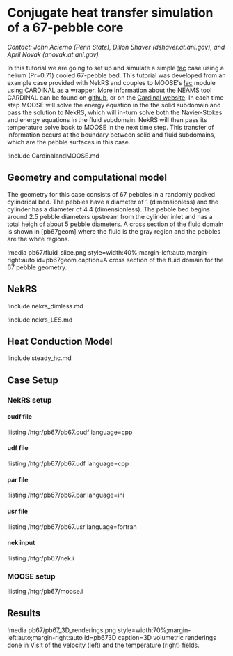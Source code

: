 # Conjugate heat transfer simulation of a 67-pebble core

*Contact: John Acierno (Penn State), Dillon Shaver (dshaver.at.anl.gov), and April Novak (anovak.at.anl.gov)* 

In this tutorial we are going to set up and simulate a simple [!ac](CHT) case using a helium (Pr=0.71) cooled 67-pebble bed.
This tutorial was developed from an example case provided with NekRS and couples to MOOSE's [!ac](CHT) module using CARDINAL as a wrapper. 
More information about the NEAMS tool CARDINAL can be found on [github](https://github.com/neams-th-coe/cardinal), or on the [Cardinal website](https://cardinal.cels.anl.gov/).
In each time step MOOSE will solve the energy equation in the the solid subdomain and pass the solution to NekRS, which will in-turn solve both the Navier-Stokes and energy equations in the fluid subdomain.
NekRS will then pass its temperature solve back to MOOSE in the next time step. 
This transfer of information occurs at the boundary between solid and fluid subdomains, which are the pebble surfaces in this case.

!include CardinalandMOOSE.md

## Geometry and computational model

The geometry for this case consists of 67 pebbles in a randomly packed cylindrical bed.
The pebbles have a diameter of 1 (dimensionless) and the cylinder has a diameter of 4.4 (dimensionless).
The pebble bed begins around 2.5 pebble diameters upstream from the cylinder inlet and has a total heigh of about 5 pebble diameters.
A cross section of the fluid domain is shown in [pb67geom] where the fluid is the gray region and the pebbles are the white regions.

!media pb67/fluid_slice.png
       style=width:40%;margin-left:auto;margin-right:auto
       id=pb67geom
       caption=A cross section of the fluid domain for the 67 pebble geometry.

## NekRS

!include nekrs_dimless.md

!include nekrs_LES.md

## Heat Conduction Model

!include steady_hc.md

## Case Setup

### NekRS setup

#### oudf file

!listing /htgr/pb67/pb67.oudf language=cpp

#### udf file

!listing /htgr/pb67/pb67.udf language=cpp

#### par file

!listing /htgr/pb67/pb67.par language=ini

#### usr file

!listing /htgr/pb67/pb67.usr language=fortran

#### nek input

!listing /htgr/pb67/nek.i

### MOOSE setup

!listing /htgr/pb67/moose.i

## Results

!media pb67/pb67_3D_renderings.png
  style=width:70%;margin-left:auto;margin-right:auto
  id=pb673D
  caption=3D volumetric renderings done in VisIt of the velocity (left) and the temperature (right) fields. 


